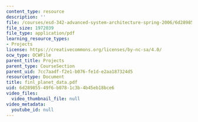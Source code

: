 ```yaml
---
content_type: resource
description: ''
file: /courses/esd-342-advanced-system-architecture-spring-2006/6d28985549f6b0781c3b4b45eb18bce6_finl_planet_data.pdf
file_size: 1972039
file_type: application/pdf
learning_resource_types:
- Projects
license: https://creativecommons.org/licenses/by-nc-sa/4.0/
ocw_type: OCWFile
parent_title: Projects
parent_type: CourseSection
parent_uid: 7cc7aadf-f2e1-b076-fe1d-e2aa187324d5
resourcetype: Document
title: finl_planet_data.pdf
uid: 6d289855-49f6-b078-1c3b-4b45eb18bce6
video_files:
  video_thumbnail_file: null
video_metadata:
  youtube_id: null
---
```

